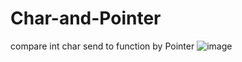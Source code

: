 # Char-and-Pointer
compare int char send to function by Pointer
![image](https://user-images.githubusercontent.com/81642936/134122178-811e4aec-e2e3-414a-9028-1843ce6f0d23.png)
